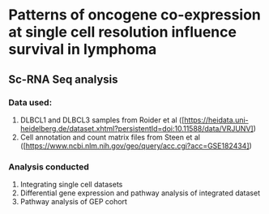 # Patterns of oncogene co-expression at single cell resolution influence survival in lymphoma

## Sc-RNA Seq analysis 

### Data used: 

1. DLBCL1 and DLBCL3 samples from Roider et al ([https://heidata.uni-heidelberg.de/dataset.xhtml?persistentId=doi:10.11588/data/VRJUNV])
2. Cell annotation and count matrix files from Steen et al ([https://www.ncbi.nlm.nih.gov/geo/query/acc.cgi?acc=GSE182434])

### Analysis conducted

1. Integrating single cell datasets
2. Differential gene expression and pathway analysis of integrated dataset 
3. Pathway analysis of GEP cohort 


